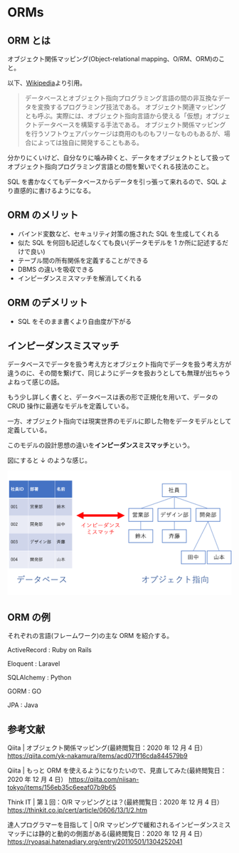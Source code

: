# ORMs

## ORM とは

オブジェクト関係マッピング(Object-relational mapping、O/RM、ORM)のこと。

以下、[Wikipedia](https://ja.wikipedia.org/wiki/%E3%82%AA%E3%83%96%E3%82%B8%E3%82%A7%E3%82%AF%E3%83%88%E9%96%A2%E4%BF%82%E3%83%9E%E3%83%83%E3%83%94%E3%83%B3%E3%82%B0)より引用。

> データベースとオブジェクト指向プログラミング言語の間の非互換なデータを変換するプログラミング技法である。
> オブジェクト関連マッピングとも呼ぶ。実際には、オブジェクト指向言語から使える「仮想」オブジェクトデータベースを構築する手法である。
> オブジェクト関係マッピングを行うソフトウェアパッケージは商用のものもフリーなものもあるが、場合によっては独自に開発することもある。

分かりにくいけど、自分なりに噛み砕くと、データをオブジェクトとして扱ってオブジェクト指向プログラミング言語との間を繋いでくれる技法のこと。

SQL を書かなくてもデータベースからデータを引っ張って来れるので、SQL より直感的に書けるようになる。

## ORM のメリット

- バインド変数など、セキュリティ対策の施された SQL を生成してくれる
- 似た SQL を何回も記述しなくても良い(データモデルを 1 か所に記述するだけで良い)
- テーブル間の所有関係を定義することができる
- DBMS の違いを吸収できる
- インピーダンスミスマッチを解消してくれる

## ORM のデメリット

- SQL をそのまま書くより自由度が下がる

## インピーダンスミスマッチ

データベースでデータを扱う考え方とオブジェクト指向でデータを扱う考え方が違うのに、その間を繋げて、同じようにデータを扱おうとしても無理が出ちゃうよねって感じの話。

もう少し詳しく書くと、データベースは表の形で正規化を用いて、データの CRUD 操作に最適なモデルを定義している。

一方、オブジェクト指向では現実世界のモデルに即した物をデータモデルとして定義している。

このモデルの設計思想の違いを**インピーダンスミスマッチ**という。

図にすると ↓ のような感じ。

![インピーダンスミスマッチ](../Images/orm.png)

## ORM の例

それぞれの言語(フレームワーク)の主な ORM を紹介する。

ActiveRecord : Ruby on Rails

Eloquent : Laravel

SQLAlchemy : Python

GORM : GO

JPA : Java

## 参考文献

Qiita | オブジェクト関係マッピング(最終閲覧日：2020 年 12 月 4 日）
https://qiita.com/yk-nakamura/items/acd071f16cda844579b9

Qiita | もっと ORM を使えるようになりたいので、見直してみた(最終閲覧日：2020 年 12 月 4 日）
https://qiita.com/niisan-tokyo/items/156eb35c6eeaf07b9b65

Think IT | 第１回：O/R マッピングとは？(最終閲覧日：2020 年 12 月 4 日）
https://thinkit.co.jp/cert/article/0606/13/1/2.htm

達人プログラマーを目指して | O/R マッピングで緩和されるインピーダンスミスマッチには静的と動的の側面がある(最終閲覧日：2020 年 12 月 4 日）
https://ryoasai.hatenadiary.org/entry/20110501/1304252041
